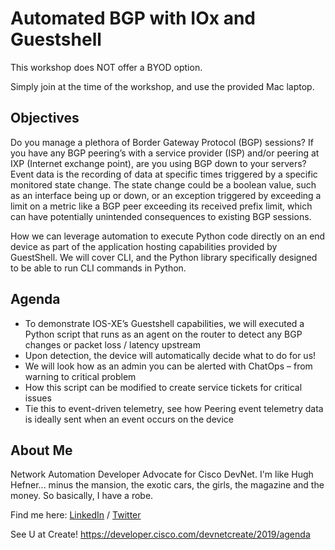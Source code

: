 # Automated BGP with IOx and Guestshell

This workshop does NOT offer a BYOD option.

Simply join at the time of the workshop, and use the provided Mac laptop.


## Objectives

Do you manage a plethora of Border Gateway Protocol (BGP) sessions?
If you have any BGP peering’s with a service provider (ISP) and/or peering at IXP (Internet exchange point), are you using BGP down to your servers? Event data is the recording of data at specific times triggered by a specific monitored state change. The state change could be a boolean value, such as an interface being up or down, or an exception triggered by exceeding a limit on a metric like a BGP peer exceeding its received prefix limit, which can have potentially unintended consequences to existing BGP sessions.

 How we can leverage automation to execute Python code directly on an end device as part of the application hosting capabilities provided by GuestShell. We will cover CLI, and the Python library specifically designed to be able to run CLI commands in Python. 


## Agenda

- To demonstrate IOS-XE’s Guestshell capabilities, we will executed a Python script that runs as an agent on the router to detect any BGP changes or packet loss / latency upstream
- Upon detection, the device will automatically decide what to do for us!
- We will look how as an admin you can be alerted with ChatOps – from warning to critical problem
- How this script can be modified to create service tickets for critical issues
- Tie this to event-driven telemetry, see how Peering event telemetry data is ideally sent when an event occurs on the device


## About Me

Network Automation Developer Advocate for Cisco DevNet.
I'm like Hugh Hefner... minus the mansion, the exotic cars, the girls, the magazine and the money. So basically, I have a robe.

Find me here: [LinkedIn](https://www.linkedin.com/in/stuarteclark/) / [Twitter](https://twitter.com/bigevilbeard)

See U at Create!
https://developer.cisco.com/devnetcreate/2019/agenda
